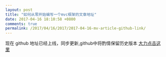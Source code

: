 ```yaml
---
layout: post
title: "如何从零开始编写一个mvc框架的文章地址"
date: 2017-04-16 18:10:58 +0800
comments: true
permalink: /2017/04/16/2017/2017-04-16-mv-article-github-link/
---
```


现在 github 地址已经上线，同步更新,github中将酌情保留历史版本
[大力点击这里](https://github.com/iceprosurface/how-to-implement-your-mvc)

